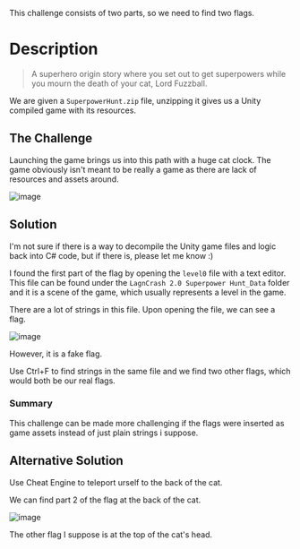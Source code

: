 This challenge consists of two parts, so we need to find two flags.

# Description
> A superhero origin story where you set out to get superpowers while you mourn the death of your cat, Lord Fuzzball.

We are given a `SuperpowerHunt.zip` file, unzipping it gives us a Unity compiled game with its resources.

## The Challenge
Launching the game brings us into this path with a huge cat clock. The game obviously isn't meant to be really a game as there are lack of resources and assets around.

![image](https://user-images.githubusercontent.com/83258849/160228950-3810717f-1612-494c-8c84-436e4e228cbc.png)

## Solution
I'm not sure if there is a way to decompile the Unity game files and logic back into C# code, but if there is, please let me know :)

I found the first part of the flag by opening the `level0` file with a text editor. This file can be found under the `LagnCrash 2.0 Superpower Hunt_Data` folder and it is a scene of the game, which usually represents a level in the game.

There are a lot of strings in this file. Upon opening the file, we can see a flag.

![image](https://user-images.githubusercontent.com/83258849/160229589-efeb00f1-643b-4510-8385-ff5b5844d098.png)

However, it is a fake flag.

Use Ctrl+F to find strings in the same file and we find two other flags, which would both be our real flags.

### Summary
This challenge can be made more challenging if the flags were inserted as game assets instead of just plain strings i suppose.

## Alternative Solution
Use Cheat Engine to teleport urself to the back of the cat.

We can find part 2 of the flag at the back of the cat.

![image](https://user-images.githubusercontent.com/83258849/160229693-5d135048-ffc4-46ce-8c2c-0f8ef398504c.png)

The other flag I suppose is at the top of the cat's head.
